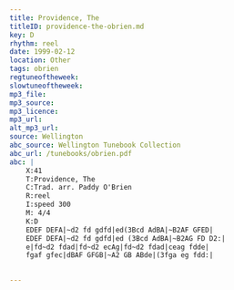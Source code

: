 ```yaml
---
title: Providence, The
titleID: providence-the-obrien.md
key: D
rhythm: reel
date: 1999-02-12
location: Other
tags: obrien
regtuneoftheweek:
slowtuneoftheweek:
mp3_file:
mp3_source:
mp3_licence:
mp3_url:
alt_mp3_url:
source: Wellington
abc_source: Wellington Tunebook Collection
abc_url: /tunebooks/obrien.pdf
abc: |
    X:41
    T:Providence, The
    C:Trad. arr. Paddy O'Brien
    R:reel
    I:speed 300
    M: 4/4
    K:D
    EDEF DEFA|~d2 fd gdfd|ed(3Bcd AdBA|~B2AF GFED|
    EDEF DEFA|~d2 fd gdfd|ed (3Bcd AdBA|~B2AG FD D2:|
    e|fd~d2 fdad|fd~d2 ecAg|fd~d2 fdad|ceag fdde|
    fgaf gfec|dBAF GFGB|~A2 GB ABde|(3fga eg fdd:|
    

---
```

